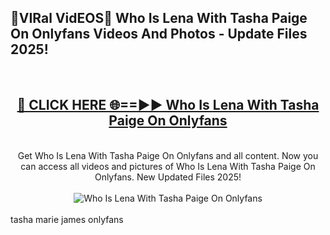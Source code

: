 <h2>🔴VIRal VidEOS🔴 Who Is Lena With Tasha Paige On Onlyfans Videos And Photos - Update Files 2025!</h2>
<br>
<div align="center">
<h2><a href="https://virallinks.top/odZfE0" rel="nofollow">🔴 CLICK HERE 🌐==►► Who Is Lena With Tasha Paige On Onlyfans</a></h2>
<br>
Get Who Is Lena With Tasha Paige On Onlyfans and all content. Now you can access all videos and pictures of Who Is Lena With Tasha Paige On Onlyfans. New Updated Files 2025!
<br>
<br>
<a href="https://virallinks.top/odZfE0" rel="nofollow" data-target="animated-image.originalLink"><img src="https://i.imgur.com/dJHk4Zq.gif)" alt="Who Is Lena With Tasha Paige On Onlyfans" style="max-width: 100%; display: inline-block;" data-target="animated-image.originalImage"></a>
</div>
<br>
tasha marie james onlyfans